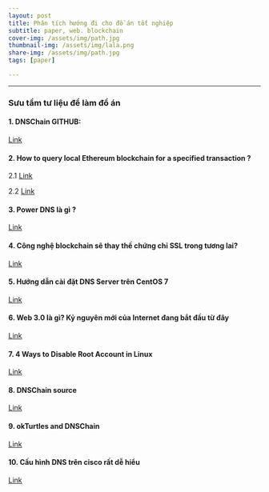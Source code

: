```yaml
---
layout: post
title: Phân tích hướng đi cho đồ án tốt nghiệp
subtitle: paper, web. blockchain
cover-img: /assets/img/path.jpg
thumbnail-img: /assets/img/lala.png
share-img: /assets/img/path.jpg
tags: [paper]

---
```



<style TYPE="text/css">
code.has-jax {font: inherit; font-size: 100%; background: inherit; border: inherit;}
</style>
<script type="text/x-mathjax-config">
MathJax.Hub.Config({
    tex2jax: {
        inlineMath: [['$','$'], ['\\(','\\)']],
        skipTags: ['script', 'noscript', 'style', 'textarea', 'pre'] // removed 'code' entry
    }
});
MathJax.Hub.Queue(function() {
    var all = MathJax.Hub.getAllJax(), i;
    for(i = 0; i < all.length; i += 1) {
        all[i].SourceElement().parentNode.className += ' has-jax';
    }
});
</script>
<script type="text/javascript" src="https://cdnjs.cloudflare.com/ajax/libs/mathjax/2.7.4/MathJax.js?config=TeX-AMS_HTML-full"></script>

----------------

### Sưu tầm tư liệu để làm đồ án

#### 1. DNSChain GITHUB:

[Link](https://github.com/okTurtles/dnschain/blob/master/docs/setting-up-dnschain-namecoin-powerdns-server.md)


#### 2. How to query local Ethereum blockchain for a specified transaction ?

2.1 [Link](https://www.youtube.com/results?search_query=How+to+query+local+Ethereum+blockchain+for+a+specified+transaction%3F)

2.2 [Link](https://ethereum.stackexchange.com/questions/3475/how-to-query-local-ethereum-blockchain-for-a-specified-transaction?newreg=4a2bac7014ce4e4d84c59cee8f6bac69)

#### 3. Power DNS là gì ?

[Link](https://quantrimang.com/cai-dat-powerdns-voi-mysql-backend-va-poweradmin-tren-debian-squeeze-83971)

#### 4. Công nghệ blockchain sẽ thay thế chứng chỉ SSL trong tương lai?

[Link](https://ssl.vn/cong-nghe-blockchain-se-thay-the-chung-chi-ssl-trong-tuong-lai.html)


#### 5. Hướng dẫn cài đặt DNS Server trên CentOS 7

[Link](https://www.youtube.com/watch?v=HBmMK8a2Ffs)

#### 6. Web 3.0 là gì? Kỷ nguyên mới của Internet đang bắt đầu từ đây

[Link](https://blogtienao.com/web-3-0/)

#### 7. 4 Ways to Disable Root Account in Linux

[Link](https://www.tecmint.com/disable-root-login-in-linux/)

#### 8. DNSChain source

[Link](https://github.com/okTurtles/dnschain)

#### 9. okTurtles and DNSChain

[Link](https://www.youtube.com/watch?v=7QLaKW8ABy4)

#### 10. Cấu hình DNS trên cisco rất dễ hiểu

[Link](https://www.youtube.com/watch?v=0Igo2QapYv0)













